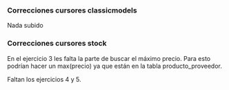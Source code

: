 ### Correcciones cursores classicmodels

Nada subido

### Correcciones cursores stock

En el ejercicio 3 les falta la parte de buscar el máximo precio. Para esto podrían hacer un max(precio) ya que están en la tabla producto_proveedor.

Faltan los ejercicios 4 y 5.

